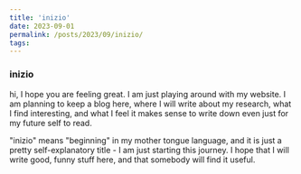 ```yaml
---
title: 'inizio'
date: 2023-09-01
permalink: /posts/2023/09/inizio/
tags:
---
```




### inizio

hi, I hope you are feeling great. I am just playing around with my website. I am planning to keep a blog here, where I will write about my research, what I find interesting, and what I feel it makes sense to write down even just for my future self to read.

"inizio" means "beginning" in my mother tongue language, and it is just a pretty self-explanatory title - I am just starting this journey. I hope that I will write good, funny stuff here, and that somebody will find it useful.
